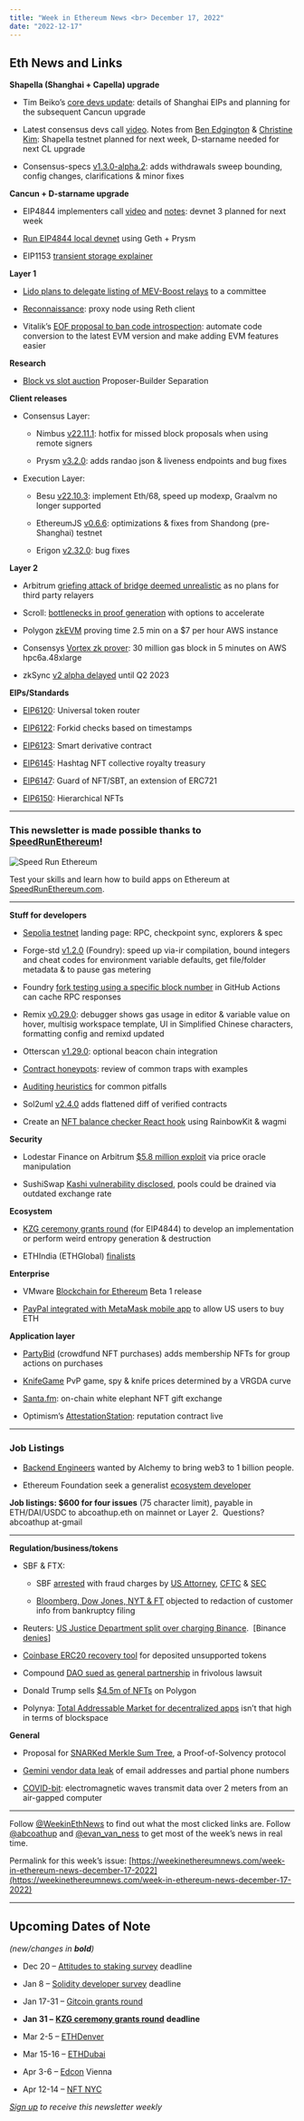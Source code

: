 ```yaml
---
title: "Week in Ethereum News <br> December 17, 2022"
date: "2022-12-17"
---
```


## Eth News and Links

**Shapella (Shanghai + Capella) upgrade**

- Tim Beiko’s [core devs update](https://tim.mirror.xyz/zLdl8bEiDmobHZ5RlvG2LrlZLWV9c2XvkuKQ-vpljSU): details of Shanghai EIPs and planning for the subsequent Cancun upgrade

- Latest consensus devs call [video](https://www.youtube.com/watch?v=UazJO0fQ3Ho&t=111s). Notes from [Ben Edgington](https://hackmd.io/@benjaminion/Bk9cIjuus) & [Christine Kim](https://www.galaxy.com/research/insights/ethereum-consensus-layer-call-100/): Shapella testnet planned for next week, D-starname needed for next CL upgrade

- Consensus-specs [v1.3.0-alpha.2](https://github.com/ethereum/consensus-specs/releases/tag/v1.3.0-alpha.2): adds withdrawals sweep bounding, config changes, clarifications & minor fixes

**Cancun + D-starname upgrade**

- EIP4844 implementers call [video](https://www.youtube.com/watch?v=MQGJgdWOTpI&t=9s) and [notes](https://twitter.com/terencechain/status/1602708792051138560): devnet 3 planned for next week

- [Run EIP4844 local devnet](https://hackmd.io/q1SLCaubTIWw_1zsEjW_Vg?view) using Geth + Prysm

- EIP1153 [transient storage explainer](https://etherworld.co/2022/12/13/transient-storage-for-beginners/)

**Layer 1**

- [Lido plans to delegate listing of MEV-Boost relays](https://research.lido.fi/t/lido-on-ethereum-identify-and-constitute-relay-maintenance-committee/3386) to a committee

- [Reconnaissance](https://github.com/Will-Smith11/reconnaissance#readme): proxy node using Reth client

- Vitalik’s [EOF proposal to ban code introspection](https://ethereum-magicians.org/t/eof-proposal-ban-code-introspection-of-eof-accounts/12113): automate code conversion to the latest EVM version and make adding EVM features easier

**Research**

- [Block vs slot auction](https://mirror.xyz/0x03c29504CEcCa30B93FF5774183a1358D41fbeB1/CPYI91s98cp9zKFkanKs_qotYzw09kWvouaAa9GXBrQ) Proposer-Builder Separation

**Client releases**

- Consensus Layer:
    - Nimbus [v22.11.1](https://github.com/status-im/nimbus-eth2/releases/tag/v22.11.1): hotfix for missed block proposals when using remote signers
    
    - Prysm [v3.2.0](https://github.com/prysmaticlabs/prysm/releases/tag/v3.2.0): adds randao json & liveness endpoints and bug fixes 

- Execution Layer:
    - Besu [v22.10.3](https://github.com/hyperledger/besu/releases/tag/22.10.3): implement Eth/68, speed up modexp, Graalvm no longer supported
    
    - EthereumJS [v0.6.6](https://github.com/ethereumjs/ethereumjs-monorepo/releases/tag/%40ethereumjs/client%400.6.6): optimizations & fixes from Shandong (pre-Shanghai) testnet
    
    - Erigon [v2.32.0](https://github.com/ledgerwatch/erigon/releases/tag/v2.32.0): bug fixes

**Layer 2**

- Arbitrum [griefing attack of bridge deemed unrealistic](https://twitter.com/hkalodner/status/1601788042431397889) as no plans for third party relayers

- Scroll: [bottlenecks in proof generation](https://scroll.io/blog/proofGeneration) with options to accelerate

- Polygon [zkEVM](https://twitter.com/jbaylina/status/1603144831978831872) proving time 2.5 min on a $7 per hour AWS instance

- Consensys [Vortex zk prover](https://ethresear.ch/t/vortex-building-a-prover-for-the-zk-evm/14427): 30 million gas block in 5 minutes on AWS hpc6a.48xlarge

- zkSync [v2 alpha delayed](https://twitter.com/zksync/status/1602687972108664832) until Q2 2023

**EIPs/Standards**

- [EIP6120](https://github.com/ethereum/EIPs/pull/6120/files): Universal token router

- [EIP6122](https://github.com/ethereum/EIPs/pull/6122/files): Forkid checks based on timestamps

- [EIP6123](https://github.com/ethereum/EIPs/pull/6123/files): Smart derivative contract

- [EIP6145](https://github.com/ethereum/EIPs/pull/6145/files): Hashtag NFT collective royalty treasury

- [EIP6147](https://github.com/ethereum/EIPs/pull/6147/files): Guard of NFT/SBT, an extension of ERC721

- [EIP6150](https://github.com/ethereum/EIPs/pull/6150/files): Hierarchical NFTs

* * *

### **This newsletter is made possible thanks to** [**SpeedRunEthereum**](https://speedrunethereum.com/)**!**

![Speed Run Ethereum](https://weekinethereumnews.com/wp-content/uploads/2022/10/Speed-Run-Ethereum-banner.png)

Test your skills and learn how to build apps on Ethereum at [SpeedRunEthereum.com](https://speedrunethereum.com/).

* * *

**Stuff for developers**

- [Sepolia testnet](https://sepolia.ethpandaops.io/) landing page: RPC, checkpoint sync, explorers & spec

- Forge-std [v1.2.0](https://github.com/foundry-rs/forge-std/releases/tag/v1.2.0) (Foundry): speed up via-ir compilation, bound integers and cheat codes for environment variable defaults, get file/folder metadata & to pause gas metering

- Foundry [fork testing using a specific block number](https://twitter.com/PaulRBerg/status/1603057723985301507) in GitHub Actions can cache RPC responses

- Remix [v0.29.0](https://medium.com/remix-ide/remix-ide-v0-29-0-release-9cd5718b7021): debugger shows gas usage in editor & variable value on hover, multisig workspace template, UI in Simplified Chinese characters, formatting config and remixd updated

- Otterscan [v1.29.0](https://github.com/wmitsuda/otterscan/releases/tag/v2022.12.01-otterscan): optional beacon chain integration

- [Contract honeypots](https://mplankton.substack.com/p/rediscovering-smart-contract-honeypots): review of common traps with examples

- [Auditing heuristics](https://github.com/OpenCoreCH/smart-contract-auditing-heuristics#readme) for common pitfalls

- Sol2uml [v2.4.0](https://github.com/naddison36/sol2uml/releases/tag/v2.4.0) adds flattened diff of verified contracts

- Create an [NFT balance checker React hook](https://blog.0x3.studio/a-very-simple-to-offer-a-connect-wallet-option-for-your-website-thanks-to-rainbowkit/) using RainbowKit & wagmi

**Security**

- Lodestar Finance on Arbitrum [$5.8 million exploit](https://blog.lodestarfinance.io/post-mortem-summary-13f5fe0bb336) via price oracle manipulation

- SushiSwap [Kashi vulnerability disclosed](https://blocksecteam.medium.com/beyond-the-market-risk-a-logic-bug-identified-in-sushiswaps-kashipairmediumriskv1-contract-80ead49d8d6d), pools could be drained via outdated exchange rate

**Ecosystem**

- [KZG ceremony grants round](https://blog.ethereum.org/2022/12/15/kzg-ceremony-grants-round) (for EIP4844) to develop an implementation or perform weird entropy generation & destruction

- ETHIndia (ETHGlobal) [finalists](https://twitter.com/ETHGlobal/status/1603833092346609700)

**Enterprise**

- VMware [Blockchain for Ethereum](https://octo.vmware.com/vmware-blockchain-v1-8/) Beta 1 release

- [PayPal integrated with MetaMask mobile app](https://consensys.net/blog/press-release/consensys-teams-with-paypal-for-a-new-way-to-buy-crypto-in-metamask/) to allow US users to buy ETH

**Application layer**

- [PartyBid](https://party.mirror.xyz/zgdSE6qsaa_su8rqFJq-HsoKtTvdnubIzElG0J2TOiQ) (crowdfund NFT purchases) adds membership NFTs for group actions on purchases

- [KnifeGame](https://medium.com/@knifegame/knife-game-round-1-the-complete-guide-ffe1f4b2ff23) PvP game, spy & knife prices determined by a VRGDA curve

- [Santa.fm](https://twitter.com/JordanLyall/status/1603794030420447232): on-chain white elephant NFT gift exchange

- Optimism’s [AttestationStation](https://community.optimism.io/docs/governance/attestation-station): reputation contract live

* * *

### Job Listings

- [Backend Engineers](https://grnh.se/d933f3635us) wanted by Alchemy to bring web3 to 1 billion people.

- Ethereum Foundation seek a generalist [ecosystem developer](https://jobs.lever.co/ethereumfoundation/6b80a26f-7db3-4415-8339-a3543a967998?lever-origin=applied&lever-source%5B%5D=Week%20in%20Ethereum)

**Job listings: $600 for four issues** (75 character limit), payable in ETH/DAI/USDC to abcoathup.eth on mainnet or Layer 2.  Questions? abcoathup at-gmail

* * *

**Regulation/business/tokens**

- SBF & FTX:
    - SBF [arrested](https://twitter.com/sdnynews/status/1602451395910803457) with fraud charges by [US Attorney](https://www.justice.gov/usao-sdny/pr/united-states-attorney-announces-charges-against-ftx-founder-samuel-bankman-fried), [CFTC](https://www.cftc.gov/PressRoom/PressReleases/8638-22) & [SEC](https://www.sec.gov/news/press-release/2022-219)
    
    - [Bloomberg, Dow Jones, NYT & FT](https://twitter.com/AutismCapital/status/1601371985514139648) objected to redaction of customer info from bankruptcy filing

- Reuters: [US Justice Department split over charging Binance](https://www.reuters.com/markets/us/us-justice-dept-is-split-over-charging-binance-crypto-world-falters-sources-2022-12-12/).  \[Binance [denies](https://www.binance.com/en/blog/leadership/inside-binances-fight-against-crypto-crime-5422427314690193337)\]

- [Coinbase ERC20 recovery tool](https://www.coinbase.com/blog/coinbase-announces-new-asset-recovery-tool-for-erc-20-tokens) for deposited unsupported tokens

- Compound [DAO sued as general partnership](https://twitter.com/z0r0zzz/status/1602775520609177601) in frivolous lawsuit

- Donald Trump sells [$4.5m of NFTs](https://www.bbc.com/news/business-63995563) on Polygon

- Polynya: [Total Addressable Market for decentralized apps](https://polynya.mirror.xyz/gm6bUvvDF-sQAt7HuU6kRKCLIT9tAuaSCxHeNFdDVHk) isn’t that high in terms of blockspace

**General**

- Proposal for [SNARKed Merkle Sum Tree](https://ethresear.ch/t/snarked-merkle-sum-tree-a-practical-proof-of-solvency-protocol-based-on-vitaliks-proposal/14405), a Proof-of-Solvency protocol

- [Gemini vendor data leak](https://www.gemini.com/blog/protecting-our-customers-from-phishing-campaigns) of email addresses and partial phone numbers 

- [COVID-bit](https://arxiv.org/abs/2212.03520): electromagnetic waves transmit data over 2 meters from an air-gapped computer

* * *

Follow [@WeekinEthNews](https://twitter.com/WeekInEthNews) to find out what the most clicked links are. Follow [@abcoathup](https://twitter.com/abcoathup) and [@evan\_van\_ness](https://twitter.com/evan_van_ness) to get most of the week’s news in real time.

Permalink for this week’s issue: [https://weekinethereumnews.com/week-in-ethereum-news-december-17-2022](https://weekinethereumnews.com/week-in-ethereum-news-december-17-2022)

* * *

## Upcoming Dates of Note

_(new/changes in_ **_bold_**_)_

- Dec 20 – [Attitudes to staking survey](https://stakingsurvey.paperform.co/) deadline

- Jan 8 – [Solidity developer survey](https://blog.soliditylang.org/2022/12/07/solidity-developer-survey-2022-announcement/) deadline

- Jan 17-31 – [Gitcoin grants round](https://go.gitcoin.co/blog/announcing-the-gitcoin-alpha-tests)

- **Jan 31 –** [**KZG ceremony grants round**](https://blog.ethereum.org/2022/12/15/kzg-ceremony-grants-round) **deadline**

- Mar 2-5 – [ETHDenver](https://www.ethdenver.com/)

- Mar 15-16 – [ETHDubai](https://www.ethdubaiconf.org/)

- Apr 3-6 – [Edcon](https://edcon.io/) Vienna

- Apr 12-14 – [NFT NYC](https://www.nft.nyc/)

[_Sign up_](https://weekinethereum.substack.com/subscribe#about) _to receive this newsletter weekly_

